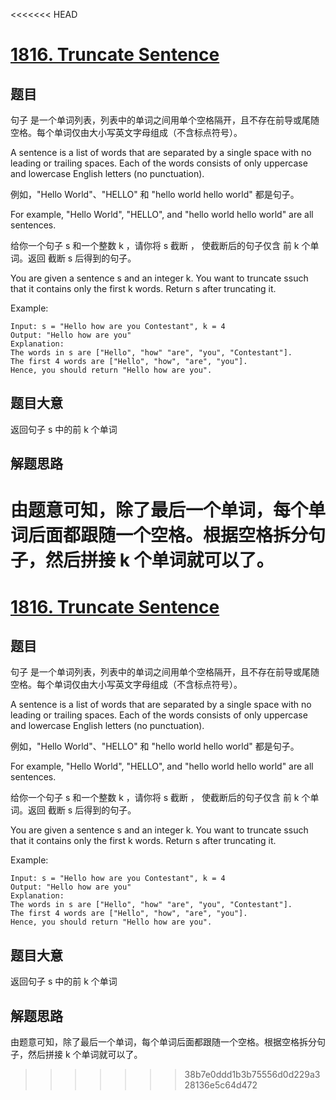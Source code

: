 <<<<<<< HEAD
# [1816. Truncate Sentence](https://leetcode.com/problems/truncate-sentence/)

## 题目

句子 是一个单词列表，列表中的单词之间用单个空格隔开，且不存在前导或尾随空格。每个单词仅由大小写英文字母组成（不含标点符号）。

A sentence is a list of words that are separated by a single space with no leading or trailing spaces. Each of the words consists of only uppercase and lowercase English letters (no punctuation).

例如，"Hello World"、"HELLO" 和 "hello world hello world" 都是句子。

For example, "Hello World", "HELLO", and "hello world hello world" are all sentences.

给你一个句子 s​​​​​​ 和一个整数 k​​​​​​ ，请你将 s​​ 截断 ​，​​​ 使截断后的句子仅含 前 k​​​​​​ 个单词。返回 截断 s​​​​​​ 后得到的句子。

You are given a sentence s​​​​​​ and an integer k​​​​​​. You want to truncate s​​​​​​ such that it contains only the first k​​​​​​ words. Return s​​​​​​ after truncating it.

Example:

```
Input: s = "Hello how are you Contestant", k = 4
Output: "Hello how are you"
Explanation:
The words in s are ["Hello", "how" "are", "you", "Contestant"].
The first 4 words are ["Hello", "how", "are", "you"].
Hence, you should return "Hello how are you".
```

## 题目大意

返回句子 s 中的前 k 个单词

## 解题思路

由题意可知，除了最后一个单词，每个单词后面都跟随一个空格。根据空格拆分句子，然后拼接 k 个单词就可以了。
=======
# [1816. Truncate Sentence](https://leetcode.com/problems/truncate-sentence/)

## 题目

句子 是一个单词列表，列表中的单词之间用单个空格隔开，且不存在前导或尾随空格。每个单词仅由大小写英文字母组成（不含标点符号）。

A sentence is a list of words that are separated by a single space with no leading or trailing spaces. Each of the words consists of only uppercase and lowercase English letters (no punctuation).

例如，"Hello World"、"HELLO" 和 "hello world hello world" 都是句子。

For example, "Hello World", "HELLO", and "hello world hello world" are all sentences.

给你一个句子 s​​​​​​ 和一个整数 k​​​​​​ ，请你将 s​​ 截断 ​，​​​ 使截断后的句子仅含 前 k​​​​​​ 个单词。返回 截断 s​​​​​​ 后得到的句子。

You are given a sentence s​​​​​​ and an integer k​​​​​​. You want to truncate s​​​​​​ such that it contains only the first k​​​​​​ words. Return s​​​​​​ after truncating it.

Example:

```
Input: s = "Hello how are you Contestant", k = 4
Output: "Hello how are you"
Explanation:
The words in s are ["Hello", "how" "are", "you", "Contestant"].
The first 4 words are ["Hello", "how", "are", "you"].
Hence, you should return "Hello how are you".
```

## 题目大意

返回句子 s 中的前 k 个单词

## 解题思路

由题意可知，除了最后一个单词，每个单词后面都跟随一个空格。根据空格拆分句子，然后拼接 k 个单词就可以了。
>>>>>>> 38b7e0ddd1b3b75556d0d229a328136e5c64d472
